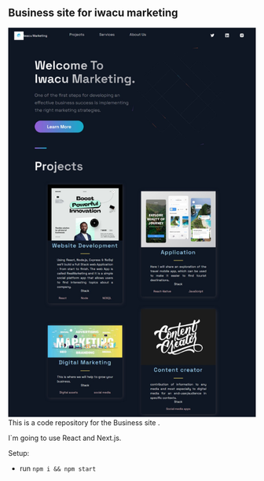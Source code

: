 ## Business site for iwacu marketing


![[Website!]](public\web.jpeg) 
This is a code repository for the Business site .

I`m going to use React and Next.js.

Setup:

- run `npm i && npm start`
